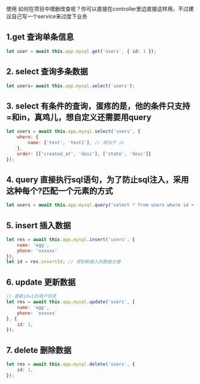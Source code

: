 使用
如何在项目中增删改查呢？你可以直接在controller里边直接这样用，不过建议自己写一个service来过度下业务



## 1.get 查询单条信息
```js
let user = await this.app.mysql.get('users', { id: 1 });
```
## 2. select 查询多条数据
```js
let users= await this.app.mysql.select('users');
```
## 3. select 有条件的查询，蛋疼的是，他的条件只支持=和in，真鸡儿，想自定义还需要用query

```js
let users = await this.app.mysql.select('users', {
    where: {
        name: ['test', 'test1'], // 相当于 in
    },
    order: [['created_at', 'desc'], ['state', 'desc']]
});
```
## 4. query 直接执行sql语句，为了防止sql注入，采用这种每个?匹配一个元素的方式
```js
let users = await this.app.mysql.query('select * from users where id > ? and state <> ? and phone is not null', [100, 0]);
```
## 5. insert 插入数据
```js
let res = await this.app.mysql.insert('users', {
    name: 'egg',
    phone: 'xxxxxx'
});
let id = res.insertId; // 得到新插入的数据主键
```
## 6. update 更新数据
```js
// 更新id=1的用户信息
let res = await this.app.mysql.update('users', {
    name: 'egg',
    phone: 'xxxxxx'
}, {
    id: 1,
});
```
## 7. delete 删除数据
```js
let res = await this.app.mysql.delete('users', {
    id: 1,
});
```

